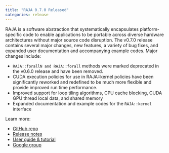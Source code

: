 ```yaml
---
title: "RAJA 0.7.0 Released"
categories: release
---
```


RAJA is a software abstraction that systematically encapsulates platform-specific code to enable applications to be portable across diverse hardware architectures without major source code disruption. The v0.7.0 release contains several major changes, new features, a variety of bug fixes, and expanded user documentation and accompanying example codes. Major changes include:

- `RAJA::forallN and RAJA::forall` methods were marked deprecated in the v0.6.0 release and have been removed.
- CUDA execution policies for use in RAJA::kernel policies have been significantly reworked and redefined to be much more flexible and provide improved run time performance.
- Improved support for loop tiling algorithms, CPU cache blocking, CUDA GPU thread local data, and shared memory
- Expanded documentation and example codes for the `RAJA::kernel` interface

Learn more:
- [GitHub repo](https://github.com/LLNL/raja)
- [Release notes](https://github.com/LLNL/RAJA/releases/tag/v0.7.0)
- [User guide & tutorial](https://raja.readthedocs.io/en/master/)
- [Google group](https://groups.google.com/forum/#!forum/raja-users)
